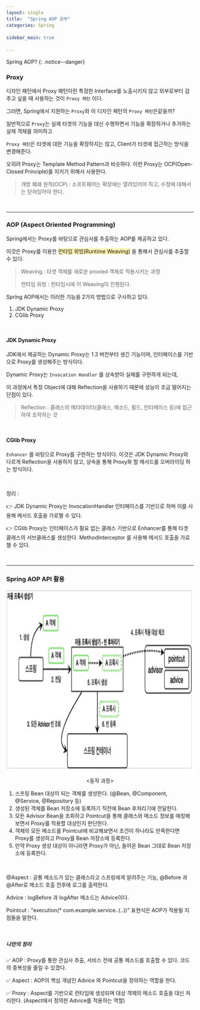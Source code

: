 ```yaml
---
layout: single
title:  "Spring AOP 공부"
categories: Spring

sidebar_main: true

---
```


Spring AOP?
{: .notice--danger}



### Proxy

디자인 패턴에서 Proxy 패턴이란 특정한 Interface를 노출시키지 않고 외부로부터 감추고 싶을 때 사용하는 것이 `Proxy 패턴` 이다.

그러면, Spring에서 지원하는 `Proxy`와 이 디자인 패턴의 `Proxy 패턴`은같을까?

일반적으로 `Proxy`는 실제 타겟의 기능을 대신 수행하면서 기능을 확장하거나 추가하는 실제 객체를 의미하고

`Proxy 패턴`은 타겟에 대한 기능을 확장하지는 않고, Client가 타겟에 접근하는 방식을 변경해준다.

오히려 Proxy는 Template Method Pattern과 비슷하다. 이런 Proxy는 OCP(Open-Closed Principle)를 지키기 위해서 사용한다.  

>개방 폐쇄 원칙(OCP) : 소프트웨어는 확장에는 열려있어야 하고, 수정에 대해서는 닫혀있어야 한다.

<br/>

<hr/>

### AOP (Aspect Oriented Programming)

Spring에서는 Proxy를 바탕으로 관심사를 추출하는 AOP를 제공하고 있다.

이것은 Proxy를 이용한 <span style="background-color:#fff5b1"> 런타임 위빙(Runtime Weaving)</span> 을 통해서 관심사를 추출할 수 있다.

> Weaving : 타겟 객체를 새로운 proxied 객체로 적용시키는 과정
>
> 런타임 위빙 : 런타임시에 이 Weaving이 진행된다.

Spring AOP에서는 이러한 기능을 2가지 방법으로 구사하고 있다.

1. JDK Dynamic Proxy
2. CGlib Proxy

<br/>

#### JDK Dynamic Proxy

JDK에서 제공하는 Dynamic Proxy는 1.3 버전부터 생긴 기능이며, 인터페이스를 기반으로 Proxy를 생성해주는 방식이다.

Dynamic Proxy는 `Invocation Handler` 를 상속받아 실체를 구현하게 되는데,

이 과정에서 특정 Object에 대해 Reflection을 사용하기 때문에 성능이 조금 떨어지는 단점이 있다.

> Reflection : 클래스의 메타데이터(클래스, 메소드, 필드, 인터페이스 등)에 접근하여 조작하는 것

<br/>

#### CGlib Proxy

`Enhancer` 를 바탕으로 Proxy를 구현하는 방식이다. 이것은 JDK Dynamic Proxy와 다르게 Reflection을 사용하지 않고, 상속을 통해 Proxy화 할 메서드를 오버라이딩 하는 방식이다.

<br/>

정리 : 

👉 JDK Dynamic Proxy는 InvocationHandler 인터페이스를 기반으로 하며 이를 사용해 메서드 호출을 가로챌 수 있다.

👉 CGlib Proxy는 인터페이스가 필요 없는 클래스 기반으로 Enhancer를 통해 타겟 클래스의 서브클래스를 생성한다. MethodInterceptor 를 사용해 메서드 호출을 가로챌 수 있다.

<br/>

<hr/>

### Spring AOP API 활용

<p align="center">
  <img src="/assets/images/20240807/aop.png" width="800" height="500">
  <br/>
  &lt;동작 과정&gt;
</p>

1. 스프링 Bean 대상이 되는 객체를 생성한다. (@Bean, @Component, @Service, @Repository 등)
2. 생성된 객체를 Bean 저장소에 등록하기 직전에 Bean 후처리기에 전달한다.
3. 모든 Advisor Bean을 조회하고 Pointcut을 통해 클래스와 메소드 정보를 매칭해보면서 Proxy를 적용할 대상인지 판단한다.
4. 객체의 모든 메소드를 Pointcut에 비교해보면서 조건이 하나라도 만족한다면 Proxy를 생성하고 Proxy를 Bean 저장소에 등록한다.
5. 만약 Proxy 생성 대상이 아니라면 Proxy가 아닌, 들어온 Bean 그대로 Bean 저장소에 등록한다.

<br/>

<script src="https://gist.github.com/Hanseung2/223d18b2fe5bcb0b786368eca95f1721.js"></script>

@Aspect : 공통 메소드가 있는 클래스라고 스프링에게 알려주는 기능, @Before 과 @After로 메소드 호출 전후에 로그를 출력한다.

Advice : logBefore 과 logAfter 메소드는 Advice이다.

Pointcut : "execution(* com.example.service.*.*(..))" 표현식은 AOP가 적용될 지점들을 말한다.

<br/>

##### 나만의 정리

✅ AOP : Proxy를 통한 관심사 추출, 서비스 전에 공통 메소드를 호출할 수 있다. 코드의 중복성을 줄일 수 있겠다.

✅ Aspect : AOP의 핵심 개념인 Advice 와 Pointcut을 정의하는 역할을 한다.

✅ Proxy : Aspect를 기반으로 런타임에 생성되며 대상 객체의 메소드 호출을 대신 처리한다. (Aspect에서 정의한 Advice를 적용하는 역할)
